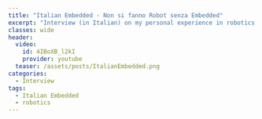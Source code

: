 ```yaml
---
title: "Italian Embedded - Non si fanno Robot senza Embedded"
excerpt: "Interview (in Italian) on my personal experience in robotics."
classes: wide
header:
  video:
    id: 4IBoXB_l2kI
    provider: youtube
  teaser: /assets/posts/ItalianEmbedded.png
categories:
  - Interview
tags:
  - Italian Embedded
  - robotics
---
```

